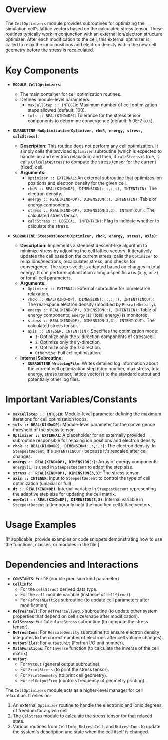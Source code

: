 # Overview

The `CellOptimizers` module provides subroutines for optimizing the simulation cell's lattice vectors based on the calculated stress tensor. These routines typically work in conjunction with an external ion/electron structure optimizer. After each modification to the cell, this external optimizer is called to relax the ionic positions and electron density within the new cell geometry before the stress is recalculated.

# Key Components

- **`MODULE CellOptimizers`**:
  - The main container for cell optimization routines.
  - Defines module-level parameters:
    - `maxCellStep :: INTEGER`: Maximum number of cell optimization steps allowed (default: 100).
    - `tols :: REAL(KIND=DP)`: Tolerance for the stress tensor components to determine convergence (default: 5.0E-7 a.u.).

- **`SUBROUTINE NoOptimization(Optimizer, rhoR, energy, stress, calcStress)`**:
  - **Description:** This routine does not perform any cell optimization. It simply calls the provided `Optimizer` subroutine (which is expected to handle ion and electron relaxation) and then, if `calcStress` is true, it calls `CalculateStress` to compute the stress tensor for the current (fixed) cell.
  - **Arguments:**
    - `Optimizer :: EXTERNAL`: An external subroutine that optimizes ion positions and electron density for the given cell.
    - `rhoR :: REAL(KIND=DP), DIMENSION(:,:,:,:), INTENT(IN)`: The electron density.
    - `energy :: REAL(KIND=DP), DIMENSION(:), INTENT(IN)`: Table of energy components.
    - `stress :: REAL(KIND=DP), DIMENSION(3,3), INTENT(OUT)`: The calculated stress tensor.
    - `calcStress :: LOGICAL, INTENT(IN)`: Flag to indicate whether to calculate the stress.

- **`SUBROUTINE SteepestDecent(Optimizer, rhoR, energy, stress, axis)`**:
  - **Description:** Implements a steepest descent-like algorithm to minimize stress by adjusting the cell lattice vectors. It iteratively updates the cell based on the current stress, calls the `Optimizer` to relax ions/electrons, recalculates stress, and checks for convergence. The step size `dt` is adapted based on changes in total energy. It can perform optimization along a specific axis (x, y, or z) or for all cell parameters.
  - **Arguments:**
    - `Optimizer :: EXTERNAL`: External subroutine for ion/electron relaxation.
    - `rhoR :: REAL(KIND=DP), DIMENSION(:,:,:,:), INTENT(INOUT)`: The real-space electron density (modified by `RescaleDensity`).
    - `energy :: REAL(KIND=DP), DIMENSION(:), INTENT(IN)`: Table of energy components; `energy(1)` (total energy) is monitored.
    - `stress :: REAL(KIND=DP), DIMENSION(3,3), INTENT(OUT)`: The calculated stress tensor.
    - `axis :: INTEGER, INTENT(IN)`: Specifies the optimization mode:
        - `1`: Optimize only the x-direction components of stress/cell.
        - `2`: Optimize only the y-direction.
        - `3`: Optimize only the z-direction.
        - `Otherwise`: Full cell optimization.
  - **Internal Subroutine:**
    - **`SUBROUTINE WriteLogFile`**: Writes detailed log information about the current cell optimization step (step number, max stress, total energy, stress tensor, lattice vectors) to the standard output and potentially other log files.

# Important Variables/Constants

- **`maxCellStep :: INTEGER`**: Module-level parameter defining the maximum iterations for cell optimization loops.
- **`tols :: REAL(KIND=DP)`**: Module-level parameter for the convergence threshold of the stress tensor.
- **`Optimizer :: EXTERNAL`**: A placeholder for an externally provided subroutine responsible for relaxing ion positions and electron density.
- **`rhoR :: REAL(KIND=DP), DIMENSION(:,:,:,:)`**: The electron density. In `SteepestDecent`, it's `INTENT(INOUT)` because it's rescaled after cell changes.
- **`energy :: REAL(KIND=DP), DIMENSION(:)`**: Array of energy components. `energy(1)` is used in `SteepestDecent` to adapt the step size.
- **`stress :: REAL(KIND=DP), DIMENSION(3,3)`**: The stress tensor.
- **`axis :: INTEGER`**: Input to `SteepestDecent` to control the type of cell optimization (uniaxial or full).
- **`dt :: REAL(KIND=DP)`**: Internal variable in `SteepestDecent` representing the adaptive step size for updating the cell matrix.
- **`newCell :: REAL(KIND=DP), DIMENSION(3,3)`**: Internal variable in `SteepestDecent` to temporarily hold the modified cell lattice vectors.

# Usage Examples

[If applicable, provide examples or code snippets demonstrating how to use the functions, classes, or modules in the file.]

# Dependencies and Interactions

- **`CONSTANTS`**: For `DP` (double precision kind parameter).
- **`CellInfo`**:
    - For the `cellStruct` derived data type.
    - For the `cell` module variable (instance of `cellStruct`).
    - For `RefreshLattice` subroutine (to update cell parameters after modification).
- **`RefreshCell`**: For `RefreshCellSetup` subroutine (to update other system properties that depend on cell size/shape after modification).
- **`CalStress`**: For `CalculateStress` subroutine (to compute the stress tensor).
- **`RefreshIons`**: For `RescaleDensity` subroutine (to ensure electron density integrates to the correct number of electrons after cell volume changes).
- **`OutputFiles`**: For `outputUnit` (Fortran I/O unit number).
- **`MathFunctions`**: For `Inverse` function (to calculate the inverse of the cell matrix).
- **`Output`**:
    - For `WrtOut` (general output subroutine).
    - For `PrintStress` (to print the stress tensor).
    - For `PrintGeometry` (to print cell geometry).
    - For `celOutputFreq` (controls frequency of geometry printing).

The `CellOptimizers` module acts as a higher-level manager for cell relaxation. It relies on:
1.  An external `Optimizer` routine to handle the electronic and ionic degrees of freedom for a *given* cell.
2.  The `CalStress` module to calculate the stress tensor for that relaxed state.
3.  Various routines from `CellInfo`, `RefreshCell`, and `RefreshIons` to update the system's description and state when the cell itself is changed.
